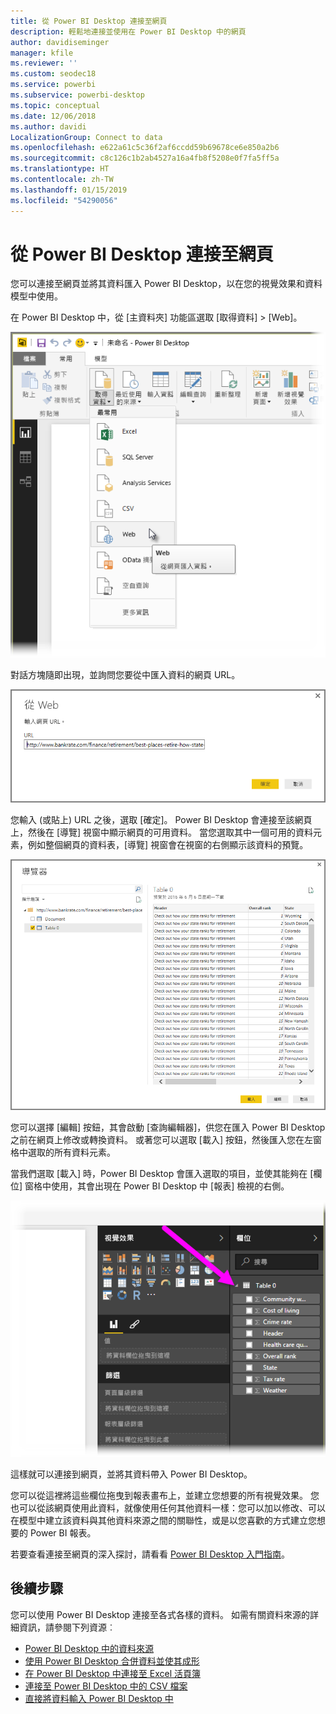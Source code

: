```yaml
---
title: 從 Power BI Desktop 連接至網頁
description: 輕鬆地連接並使用在 Power BI Desktop 中的網頁
author: davidiseminger
manager: kfile
ms.reviewer: ''
ms.custom: seodec18
ms.service: powerbi
ms.subservice: powerbi-desktop
ms.topic: conceptual
ms.date: 12/06/2018
ms.author: davidi
LocalizationGroup: Connect to data
ms.openlocfilehash: e622a61c5c36f2af6ccdd59b69678ce6e850a2b6
ms.sourcegitcommit: c8c126c1b2ab4527a16a4fb8f5208e0f7fa5ff5a
ms.translationtype: HT
ms.contentlocale: zh-TW
ms.lasthandoff: 01/15/2019
ms.locfileid: "54290056"
---
```

# <a name="connect-to-a-web-page-from-power-bi-desktop"></a>從 Power BI Desktop 連接至網頁
您可以連接至網頁並將其資料匯入 Power BI Desktop，以在您的視覺效果和資料模型中使用。

在 Power BI Desktop 中，從 [主資料夾]  功能區選取 [取得資料] > [Web]。

![](media/desktop-connect-to-web/connect-to-web_1.png)

對話方塊隨即出現，並詢問您要從中匯入資料的網頁 URL。

![](media/desktop-connect-to-web/connect-to-web_2.png)

您輸入 (或貼上) URL 之後，選取 [確定]。 Power BI Desktop 會連接至該網頁上，然後在 [導覽] 視窗中顯示網頁的可用資料。 當您選取其中一個可用的資料元素，例如整個網頁的資料表，[導覽] 視窗會在視窗的右側顯示該資料的預覽。

![](media/desktop-connect-to-web/connect-to-web_3.png)

您可以選擇 [編輯] 按鈕，其會啟動 [查詢編輯器]，供您在匯入 Power BI Desktop 之前在網頁上修改或轉換資料。 或著您可以選取 [載入] 按鈕，然後匯入您在左窗格中選取的所有資料元素。

當我們選取 [載入] 時，Power BI Desktop 會匯入選取的項目，並使其能夠在 [欄位] 窗格中使用，其會出現在 Power BI Desktop 中 [報表] 檢視的右側。

![](media/desktop-connect-to-web/connect-to-web_4.png)

這樣就可以連接到網頁，並將其資料帶入 Power BI Desktop。

您可以從這裡將這些欄位拖曳到報表畫布上，並建立您想要的所有視覺效果。 您也可以從該網頁使用此資料，就像使用任何其他資料一樣：您可以加以修改、可以在模型中建立該資料與其他資料來源之間的關聯性，或是以您喜歡的方式建立您想要的 Power BI 報表。

若要查看連接至網頁的深入探討，請看看 [Power BI Desktop 入門指南](desktop-getting-started.md)。

## <a name="next-steps"></a>後續步驟
您可以使用 Power BI Desktop 連接至各式各樣的資料。 如需有關資料來源的詳細資訊，請參閱下列資源︰

* [Power BI Desktop 中的資料來源](desktop-data-sources.md)
* [使用 Power BI Desktop 合併資料並使其成形](desktop-shape-and-combine-data.md)
* [在 Power BI Desktop 中連接至 Excel 活頁簿](desktop-connect-excel.md)   
* [連接至 Power BI Desktop 中的 CSV 檔案](desktop-connect-csv.md)   
* [直接將資料輸入 Power BI Desktop 中](desktop-enter-data-directly-into-desktop.md)   

